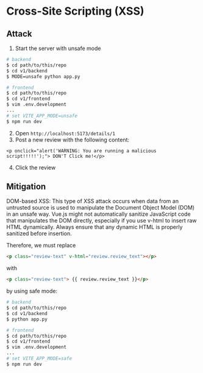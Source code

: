 # Cross-Site Scripting (XSS)

## Attack

1. Start the server with unsafe mode

```bash
# backend
$ cd path/to/this/repo
$ cd v1/backend
$ MODE=unsafe python app.py

# frontend
$ cd path/to/this/repo
$ cd v1/frontend
$ vim .env.development
...
# set VITE_APP_MODE=unsafe
$ npm run dev
```

2. Open `http://localhost:5173/details/1`
3. Post a new review with the following content:

```
<p onclick="alert('WARNING: You are running a malicious script!!!!!');"> DON'T Click me!</p>
```

4. Click the review

## Mitigation

DOM-based XSS: This type of XSS attack occurs when data from an untrusted source is used to manipulate the Document Object Model (DOM) in an unsafe way. Vue.js might not automatically sanitize JavaScript code that manipulates the DOM directly, especially if you use v-html to insert raw HTML dynamically. Always ensure that any dynamic HTML is properly sanitized before insertion.

Therefore, we must replace

```html
<p class="review-text" v-html="review.review_text"></p>
```

with

```html
<p class="review-text"> {{ review.review_text }}</p>
```

by using safe mode:

```bash
# backend
$ cd path/to/this/repo
$ cd v1/backend
$ python app.py

# frontend
$ cd path/to/this/repo
$ cd v1/frontend
$ vim .env.development
...
# set VITE_APP_MODE=safe
$ npm run dev
```
